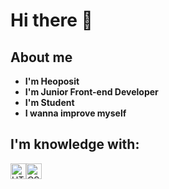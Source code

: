 # Hi there 👋

## About me
- **I'm Heoposit**
- **I'm Junior Front-end Developer**
- **I'm Student**
- **I wanna improve myself**

## I'm knowledge with:
<img src="https://img.shields.io/badge/HTML5-282C34?logo=html5&logoColor=E34F26" alt="HTML5 logo" title="HTML5" height="25"/><img src="[https://img.shields.io/badge/-CSS-%23484848](https://img.shields.io/badge/-CSS3-%23484848)" alt="CSS3 logo" title="HTML5" height="25"/> 

